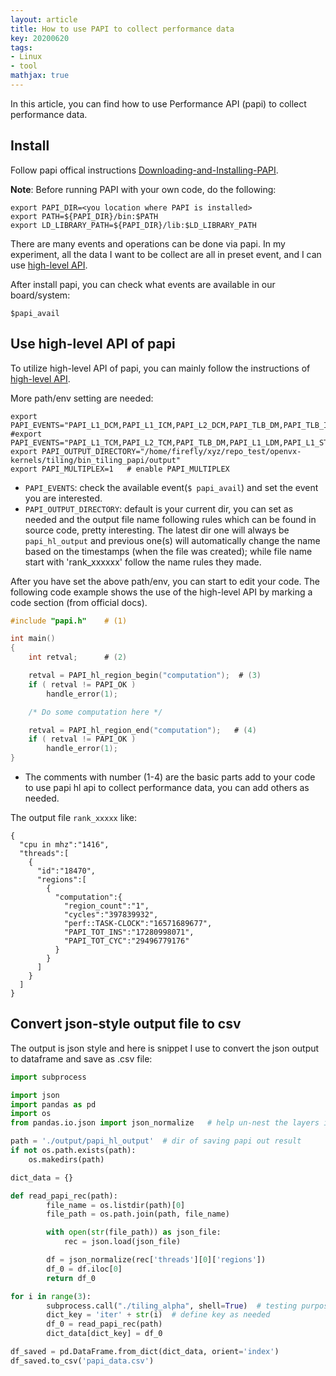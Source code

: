 ```yaml
---
layout: article
title: How to use PAPI to collect performance data
key: 20200620
tags:
- Linux
- tool
mathjax: true
---
```


In this article, you can find how to use Performance API (papi) to collect performance data.

<!--more-->

## Install

Follow papi offical instructions [Downloading-and-Installing-PAPI](https://bitbucket.org/icl/papi/wiki/Downloading-and-Installing-PAPI.md).

**Note**: Before running PAPI with your own code, do the following:

~~~
export PAPI_DIR=<you location where PAPI is installed>
export PATH=${PAPI_DIR}/bin:$PATH
export LD_LIBRARY_PATH=${PAPI_DIR}/lib:$LD_LIBRARY_PATH
~~~

There are many events and operations can be done via papi. In my experiment, all the data I want to be collect are all in preset event, and I can use [high-level API](https://bitbucket.org/icl/papi/wiki/PAPI-HL.md). 

After install papi, you can check what events are available in our board/system:

`$papi_avail`

## Use high-level API of papi 

To utilize high-level API of papi, you can mainly follow the instructions of [high-level API](https://bitbucket.org/icl/papi/wiki/PAPI-HL.md).

More path/env setting are needed:

~~~
export PAPI_EVENTS="PAPI_L1_DCM,PAPI_L1_ICM,PAPI_L2_DCM,PAPI_TLB_DM,PAPI_TLB_IM,PAPI_TOT_INS,PAPI_TOT_CYC,PAPI_L1_DCA,PAPI_L2_DCA" 
#export PAPI_EVENTS="PAPI_L1_TCM,PAPI_L2_TCM,PAPI_TLB_DM,PAPI_L1_LDM,PAPI_L1_STM,PAPI_L2_LDM,PAPI_L2_STM,PAPI_MEM_SCY,PAPI_MEM_RCY,PAPI_MEM_WCY,PAPI_STL_ICY"   
export PAPI_OUTPUT_DIRECTORY="/home/firefly/xyz/repo_test/openvx-kernels/tiling/bin_tiling_papi/output"
export PAPI_MULTIPLEX=1   # enable PAPI_MULTIPLEX
~~~

- `PAPI_EVENTS`: check the available event(`$ papi_avail`) and set the event you are interested.
- `PAPI_OUTPUT_DIRECTORY`: default is your current dir, you can set as needed and the output file name following rules which can be found in source code, pretty interesting. The latest dir one will always be `papi_hl_output` and previous one(s) will automatically change the name based on the timestamps (when the file was created); while file name start with 'rank_xxxxxx' follow the name rules they made. 

After you have set the above path/env, you can start to edit your code. The following code example shows the use of the high-level API by marking a code section (from official docs).

~~~ c
#include "papi.h"    # (1)

int main()
{
    int retval;      # (2)

    retval = PAPI_hl_region_begin("computation");  # (3)
    if ( retval != PAPI_OK )
        handle_error(1);

    /* Do some computation here */

    retval = PAPI_hl_region_end("computation");   # (4)
    if ( retval != PAPI_OK )
        handle_error(1);
}
~~~
- The comments with number (1-4) are the basic parts add to your code to use papi hl api to collect performance data, you can add others as needed.

The output file `rank_xxxxx` like:

~~~
{
  "cpu in mhz":"1416",
  "threads":[
    {
      "id":"18470",
      "regions":[
        {
          "computation":{
            "region_count":"1",
            "cycles":"397839932",
            "perf::TASK-CLOCK":"16571689677",
            "PAPI_TOT_INS":"17280998071",
            "PAPI_TOT_CYC":"29496779176"
          }
        }
      ]
    }
  ]
}

~~~

## Convert json-style output file to csv

The output is json style and here is snippet I use to convert the json output to dataframe and save as .csv file:

~~~ python
import subprocess

import json
import pandas as pd
import os
from pandas.io.json import json_normalize   # help un-nest the layers in jason

path = './output/papi_hl_output'  # dir of saving papi out result
if not os.path.exists(path):
    os.makedirs(path)

dict_data = {}

def read_papi_rec(path):
        file_name = os.listdir(path)[0]
        file_path = os.path.join(path, file_name)

        with open(str(file_path)) as json_file:
            rec = json.load(json_file)

        df = json_normalize(rec['threads'][0]['regions'])
        df_0 = df.iloc[0]
        return df_0

for i in range(3):
        subprocess.call("./tiling_alpha", shell=True)  # testing purpose
        dict_key = 'iter' + str(i)  # define key as needed
        df_0 = read_papi_rec(path)
        dict_data[dict_key] = df_0

df_saved = pd.DataFrame.from_dict(dict_data, orient='index')
df_saved.to_csv('papi_data.csv')
~~~




